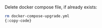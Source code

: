 Delete docker compose file, if already exists: 
```bash
rm docker-compose-upgrade.yml
{:copy-code}
```
